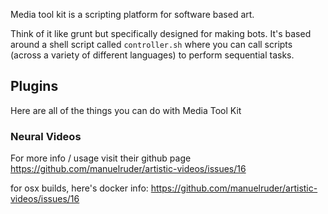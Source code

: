 Media tool kit is a scripting platform for software based art.

Think of it like grunt but specifically designed for making bots. It's based around a shell script called `controller.sh` where you can call scripts (across a variety of different languages) to perform sequential tasks.

## Plugins
Here are all of the things you can do with Media Tool Kit

### Neural Videos
For more info / usage visit their github page
https://github.com/manuelruder/artistic-videos/issues/16

for osx builds, here's docker info: https://github.com/manuelruder/artistic-videos/issues/16
